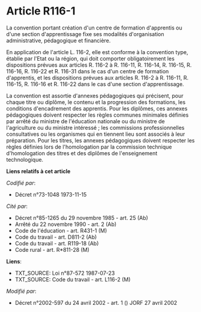 # Article R116-1

La convention portant création d'un centre de formation d'apprentis ou d'une section d'apprentissage fixe ses modalités
d'organisation administrative, pédagogique et financière.

En application de l'article L. 116-2, elle est conforme à la convention type, établie par l'Etat ou la région, qui doit
comporter obligatoirement les dispositions prévues aux articles R. 116-2 à R. 116-11, R. 116-14, R. 116-15, R. 116-16, R.
116-22 et R. 116-31 dans le cas d'un centre de formation d'apprentis, et les dispositions prévues aux articles R. 116-2 à R.
116-11, R. 116-15, R. 116-16 et R. 116-22 dans le cas d'une section d'apprentissage.

La convention est assortie d'annexes pédagogiques qui précisent, pour chaque titre ou diplôme, le contenu et la progression
des formations, les conditions d'encadrement des apprentis. Pour les diplômes, ces annexes pédagogiques doivent respecter les
règles communes minimales définies par arrêté du ministre de l'éducation nationale ou du ministre de l'agriculture ou du
ministre intéressé ; les commissions professionnelles consultatives ou les organismes qui en tiennent lieu sont associés à
leur préparation. Pour les titres, les annexes pédagogiques doivent respecter les règles définies lors de l'homologation par
la commission technique d'homologation des titres et des diplômes de l'enseignement technologique.

**Liens relatifs à cet article**

_Codifié par_:

  - Décret n°73-1048 1973-11-15

_Cité par_:

  - Décret n°85-1265 du 29 novembre 1985 - art. 25 (Ab)
  - Arrêté du 22 novembre 1990 - art. 2 (Ab)
  - Code de l'éducation - art. R431-1 (M)
  - Code du travail - art. D811-2 (Ab)
  - Code du travail - art. R119-18 (Ab)
  - Code rural - art. R*811-28 (M)

**Liens**:

  - TXT_SOURCE: Loi n°87-572 1987-07-23
  - TXT_SOURCE: Code du travail - art. L116-2 (M)

_Modifié par_:

  - Décret n°2002-597 du 24 avril 2002 - art. 1 () JORF 27 avril 2002
